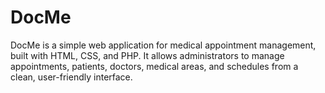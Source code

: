 # DocMe
DocMe is a simple web application for medical appointment management, built with HTML, CSS, and PHP. It allows administrators to manage appointments, patients, doctors, medical areas, and schedules from a clean, user-friendly interface.

